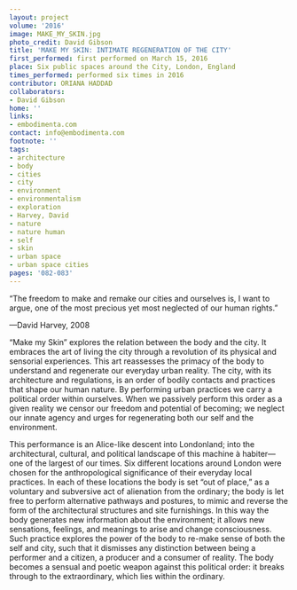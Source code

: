 ```yaml
---
layout: project
volume: '2016'
image: MAKE_MY_SKIN.jpg
photo_credit: David Gibson
title: 'MAKE MY SKIN: INTIMATE REGENERATION OF THE CITY'
first_performed: first performed on March 15, 2016
place: Six public spaces around the City, London, England
times_performed: performed six times in 2016
contributor: ORIANA HADDAD
collaborators:
- David Gibson
home: ''
links:
- embodimenta.com
contact: info@embodimenta.com
footnote: ''
tags:
- architecture
- body
- cities
- city
- environment
- environmentalism
- exploration
- Harvey, David
- nature
- nature human
- self
- skin
- urban space
- urban space cities
pages: '082-083'
---
```


“The freedom to make and remake our cities and ourselves is, I want to argue, one of the most precious yet most neglected of our human rights.”

—David Harvey, 2008

“Make my Skin” explores the relation between the body and the city. It embraces the art of living the city through a revolution of its physical and sensorial experiences. This art reassesses the primacy of the body to understand and regenerate our everyday urban reality. The city, with its architecture and regulations, is an order of bodily contacts and practices that shape our human nature. By performing urban practices we carry a political order within ourselves. When we passively perform this order as a given reality we censor our freedom and potential of becoming; we neglect our innate agency and urges for regenerating both our self and the environment.

This performance is an Alice-like descent into Londonland; into the architectural, cultural, and political landscape of this machine à habiter—one of the largest of our times. Six different locations around London were chosen for the anthropological significance of their everyday local practices. In each of these locations the body is set “out of place,” as a voluntary and subversive act of alienation from the ordinary; the body is let free to perform alternative pathways and postures, to mimic and reverse the form of the architectural structures and site furnishings. In this way the body generates new information about the environment; it allows new sensations, feelings, and meanings to arise and change consciousness. Such practice explores the power of the body to re-make sense of both the self and city, such that it dismisses any distinction between being a performer and a citizen, a producer and a consumer of reality. The body becomes a sensual and poetic weapon against this political order: it breaks through to the extraordinary, which lies within the ordinary.

